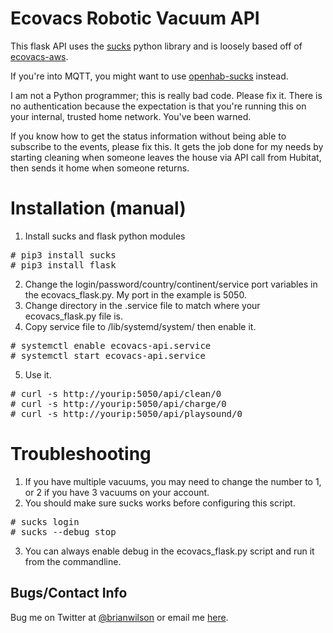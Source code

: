 # Ecovacs Robotic Vacuum API
This flask API uses the [sucks](https://github.com/wpietri/sucks) python
library and is loosely based off of [ecovacs-aws](https://github.com/bamminger/ecovacs-aws). 

If you're into MQTT, you might want to use [openhab-sucks](https://github.com/guillebot/openhab-sucks) instead.

I am not a Python programmer; this is really bad code. Please fix it. There is
no authentication because the expectation is that you're running this on your
internal, trusted home network. You've been warned.

If you know how to get the status information without being able to subscribe to the
events, please fix this. It gets the job done for my needs by starting cleaning
when someone leaves the house via API call from Hubitat, then sends it home
when someone returns. 

# Installation (manual)
1. Install sucks and flask python modules
<pre>
# pip3 install sucks
# pip3 install flask
</pre>
2. Change the login/password/country/continent/service port variables in the ecovacs_flask.py. My port in the example is 5050.
3. Change directory in the .service file to match where your ecovacs_flask.py file is.
4. Copy service file to /lib/systemd/system/ then enable it.
<pre>
# systemctl enable ecovacs-api.service
# systemctl start ecovacs-api.service
</pre>
5. Use it. 
<pre>
# curl -s http://yourip:5050/api/clean/0 
# curl -s http://yourip:5050/api/charge/0 
# curl -s http://yourip:5050/api/playsound/0 
</pre>

# Troubleshooting
1. If you have multiple vacuums, you may need to change the number to 1, or 2
if you have 3 vacuums on your account. 
2. You should make sure sucks works before configuring this script. 
<pre>
# sucks login
# sucks --debug stop
</pre> 
3. You can always enable debug in the ecovacs_flask.py script and run it from
the commandline. 

Bugs/Contact Info
-----------------
Bug me on Twitter at [@brianwilson](http://twitter.com/brianwilson) or email me [here](http://cronological.com/comment.php?ref=bubba).
